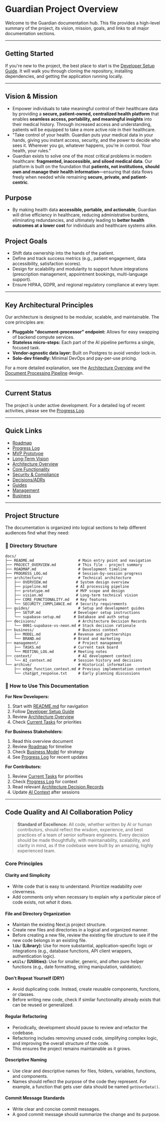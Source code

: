 # Guardian Project Overview

Welcome to the Guardian documentation hub. This file provides a high-level summary of the project, its vision, mission, goals, and links to all major documentation sections.

---

## Getting Started

If you're new to the project, the best place to start is the [Developer Setup Guide](./guides/SETUP.md). It will walk you through cloning the repository, installing dependencies, and getting the application running locally.

---

## Vision & Mission
- Empower individuals to take meaningful control of their healthcare data by providing a **secure, patient-owned, centralized health platform** that enables **seamless access, portability, and meaningful insights** into their medical history. Through increased access and understanding, patients will be equipped to take a more active role in their healthcare.
- "Take control of your health. Guardian puts your medical data in your hands, giving you instant access, security, and the power to decide who sees it. Wherever you go, whatever happens, you're in control. Your health, your rules."
- Guardian exists to solve one of the most critical problems in modern healthcare: **fragmented, inaccessible, and siloed medical data**. Our platform is built on the foundation that **patients, not institutions, should own and manage their health information**—ensuring that data flows freely when needed while remaining **secure, private, and patient-centric**.

## Purpose
- By making health data **accessible, portable, and actionable**, Guardian will drive efficiency in healthcare, reducing administrative burdens, eliminating redundancies, and ultimately leading to **better health outcomes at a lower cost** for individuals and healthcare systems alike.

## Project Goals
- Shift data ownership into the hands of the patient.
- Define and track success metrics (e.g., patient engagement, data accessibility, satisfaction scores).
- Design for scalability and modularity to support future integrations (prescription management, appointment bookings, multi-language support).
- Ensure HIPAA, GDPR, and regional regulatory compliance at every layer.

---

## Key Architectural Principles

Our architecture is designed to be modular, scalable, and maintainable. The core principles are:

- **Pluggable "document-processor" endpoint:** Allows for easy swapping of backend compute services.
- **Stateless micro-steps:** Each part of the AI pipeline performs a single, focused task.
- **Vendor-agnostic data layer:** Built on Postgres to avoid vendor lock-in.
- **Solo-dev friendly:** Minimal DevOps and pay-per-use pricing.

For a more detailed explanation, see the [Architecture Overview](./architecture/OVERVIEW.md) and the [Document Processing Pipeline](./architecture/pipeline.md) design.

---

## Current Status

The project is under active development. For a detailed log of recent activities, please see the [Progress Log](./PROGRESS_LOG.md).

---

## Quick Links
- [Roadmap](./ROADMAP.md)
- [Progress Log](./PROGRESS_LOG.md)
- [MVP Prototype](./architecture/prototype.md)
- [Long-Term Vision](./architecture/vision.md)
- [Architecture Overview](./architecture/OVERVIEW.md)
- [Core Functionality](./architecture/CORE_FUNCTIONALITY.md)
- [Security & Compliance](./architecture/SECURITY_COMPLIANCE.md)
- [Decisions/ADRs](./decisions/)
- [Guides](./guides/)
- [Management](./management/)
- [Business](./business/)

---

## Project Structure

The documentation is organized into logical sections to help different audiences find what they need:

### 📁 Directory Structure
```
docs/
├── README.md                    # Main entry point and navigation
├── PROJECT_OVERVIEW.md          # This file - project summary
├── ROADMAP.md                   # Development timeline
├── PROGRESS_LOG.md              # Session-by-session progress
├── architecture/                # Technical architecture
│   ├── OVERVIEW.md             # System design overview
│   ├── pipeline.md             # AI processing pipeline
│   ├── prototype.md            # MVP scope and design
│   ├── vision.md               # Long-term technical vision
│   ├── CORE_FUNCTIONALITY.md   # Key features
│   └── SECURITY_COMPLIANCE.md  # Security requirements
├── guides/                      # Setup and development guides
│   ├── SETUP.md               # Developer setup instructions
│   └── supabase-setup.md      # Database and auth setup
├── decisions/                   # Architecture Decision Records
│   └── 0001-supabase-vs-neon.md # Stack decision rationale
├── business/                    # Business context
│   ├── MODEL.md               # Revenue and partnerships
│   └── BRAND.md               # Brand and marketing
├── management/                  # Project management
│   ├── TASKS.md               # Current task board
│   └── MEETING_LOG.md         # Meeting notes
├── context/                     # AI development context
│   └── AI_context.md          # Session history and decisions
└── archive/                     # Historical information
    ├── edge_function_context.md # Previous implementation context
    └── chatgpt_response.txt     # Early planning discussions
```

### 🎯 How to Use This Documentation

**For New Developers:**
1. Start with [README.md](./README.md) for navigation
2. Follow [Developer Setup Guide](./guides/SETUP.md) 
3. Review [Architecture Overview](./architecture/OVERVIEW.md)
4. Check [Current Tasks](./management/TASKS.md) for priorities

**For Business Stakeholders:**
1. Read this overview document
2. Review [Roadmap](./ROADMAP.md) for timeline
3. Check [Business Model](./business/MODEL.md) for strategy
4. See [Progress Log](./PROGRESS_LOG.md) for recent updates

**For Contributors:**
1. Review [Current Tasks](./management/TASKS.md) for priorities
2. Check [Progress Log](./PROGRESS_LOG.md) for context
3. Read relevant [Architecture Decision Records](./decisions/)
4. Update [AI Context](./context/AI_context.md) after sessions

---

## Code Quality and AI Collaboration Policy

> **Standard of Excellence:**
> All code, whether written by AI or human contributors, should reflect the wisdom, experience, and best practices of a team of senior software engineers. Every decision should be made thoughtfully, with maintainability, scalability, and clarity in mind, as if the codebase were built by an amazing, highly experienced team.

### Core Principles

#### Clarity and Simplicity
- Write code that is easy to understand. Prioritize readability over cleverness.
- Add comments only when necessary to explain *why* a particular piece of code exists, not *what* it does.

#### File and Directory Organization
- Maintain the existing Next.js project structure.
- Create new files and directories in a logical and organized manner.
- Before creating a new file, review the existing file structure to see if the new code belongs in an existing file.
- **`lib/` (Library):** Use for more substantial, application-specific logic or integrations (e.g., database functions, API client wrappers, authentication logic).
- **`utils/` (Utilities):** Use for smaller, generic, and often pure helper functions (e.g., date formatting, string manipulation, validation).

#### Don't Repeat Yourself (DRY)
- Avoid duplicating code. Instead, create reusable components, functions, or classes.
- Before writing new code, check if similar functionality already exists that can be reused or generalized.

#### Regular Refactoring
- Periodically, development should pause to review and refactor the codebase.
- Refactoring includes removing unused code, simplifying complex logic, and improving the overall structure of the code.
- This ensures the project remains maintainable as it grows.

#### Descriptive Naming
- Use clear and descriptive names for files, folders, variables, functions, and components.
- Names should reflect the purpose of the code they represent. For example, a function that gets user data should be named `getUserData()`.

#### Commit Message Standards
- Write clear and concise commit messages.
- A good commit message should summarize the change and its purpose.